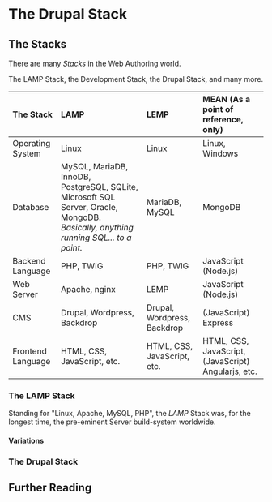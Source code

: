 # The Drupal Stack


## The Stacks

There are many *Stacks* in the Web Authoring world.

The LAMP Stack, the Development Stack, the Drupal Stack, and many more.

| **The Stack**  | LAMP   | LEMP   | MEAN (As a point of reference, only)   |
| :--- | :--- | :--- | :--- |
| Operating System  | Linux   | Linux   | Linux, Windows   |
| Database  | MySQL, MariaDB, InnoDB, PostgreSQL, SQLite, Microsoft SQL Server, Oracle, MongoDB. *Basically, anything running SQL... to a point.*   | MariaDB, MySQL   | MongoDB   |
| Backend Language  | PHP, TWIG   | PHP, TWIG   | JavaScript (Node.js)   |
| Web Server  | Apache, nginx   | LEMP   | JavaScript (Node.js)   |
| CMS  | Drupal, Wordpress, Backdrop   | Drupal, Wordpress, Backdrop   | (JavaScript) Express   |
| Frontend Language  | HTML, CSS, JavaScript, etc.   | HTML, CSS, JavaScript, etc.   | HTML, CSS, JavaScript, (JavaScript) Angularjs, etc.   |

### The LAMP Stack

Standing for "Linux, Apache, MySQL, PHP", the *LAMP* Stack was, for the longest time, the pre-eminent Server build-system worldwide.

#### Variations

### The Drupal Stack

## Further Reading
